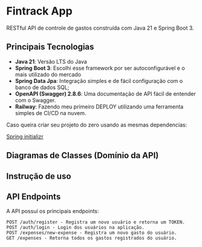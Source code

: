 # Fintrack App

RESTful API de controle de gastos construída com Java 21 e Spring Boot 3.

## Principais Tecnologias 
- **Java 21**: Versão LTS do Java
- **Spring Boot 3**: Escolhi esse framework por ser autoconfigurável e o mais utilizado do mercado
- **Spring Data Jpa**: Integração simples e de fácil configuração com o banco de dados SQL;
- **OpenAPI (Swagger) 2.8.6**: Uma documentação de API fácil de entender com o Swagger.
- **Railway**: Fazendo meu primeiro DEPLOY utilizando uma ferramenta simples de CI/CD na nuvem.

Caso queira criar seu projeto do zero usando as mesmas dependencias:

[Spring initializr](https://start.spring.io/#!type=maven-project&language=java&platformVersion=3.4.4&packaging=jar&jvmVersion=21&groupId=com.example.fintrack&artifactId=fintrack&name=fintrack&description=Demo%20project%20for%20Spring%20Boot&packageName=com.example.fintrack&dependencies=devtools,lombok,data-jpa,web)

## Diagramas de Classes (Domínio da API)

## Instrução de uso


## API Endpoints
A API possuí os principais endpoints:
```
POST /auth/register - Registra um novo usuário e retorna um TOKEN.
POST /auth/login - Login dos usuários na aplicação.
POST /expenses/new-expense - Registra um novo gasto do usuário.
GET /expenses - Retorna todos os gastos registrados do usuário. 
```
